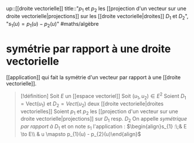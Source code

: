up::[[droite vectorielle]]
title::"$p_{1}$ et $p_{2}$ les [[projection d'un vecteur sur une droite vectorielle|projections]] sur les [[droite vectorielle|droites]] $D_{1}$ et $D_{2}$", "$s_{1}(u) = p_{1}(u)-p_{2}(u)$"
#maths/algèbre 
# symétrie par rapport à une droite vectorielle
[[application]] qui fait la symétrie d'un vecteur par rapport à une [[droite vectorielle]].

> [!définition]
> Soit $E$ un [[espace vectoriel]]
> Soit $(u_{1}, u_{2}) \in E^{2}$
> Soient $D_{1}=\mathrm{Vect}(u_{1})$ et $D_{2}=Vect(u_{2})$ deux [[droite vectorielle|droites vectorielles]]
> Soient $p_{1}$ et $p_{2}$ les [[projection d'un vecteur sur une droite vectorielle|projections]] sur $D_{1}$ resp. $D_{2}$
> On appelle _symétrique par rapport à_ $D_{1}$ et on note $s_{1}$ l'application :
> $\begin{align}s_{1} :\;& E \to E\\ & u \mapsto p_{1}(u) - p_{2}(u)\end{align}$

